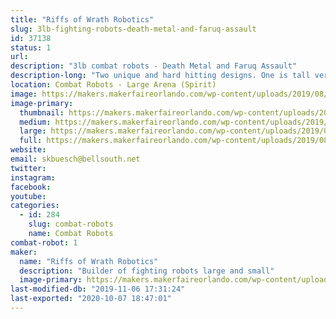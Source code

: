 ```yaml
---
title: "Riffs of Wrath Robotics"
slug: 3lb-fighting-robots-death-metal-and-faruq-assault
id: 37138
status: 1
url: 
description: "3lb combat robots - Death Metal and Faruq Assault"
description-long: "Two unique and hard hitting designs. One is tall vertical spinner with a 12\" diameter blade and the second bot a weapon which has 2/3 of the total mass spinning."
location: Combat Robots - Large Arena (Spirit)
image: https://makers.makerfaireorlando.com/wp-content/uploads/2019/08/death_metal_pic2-1-929x1024.jpg
image-primary:
  thumbnail: https://makers.makerfaireorlando.com/wp-content/uploads/2019/08/death_metal_pic2-1-150x150.jpg
  medium: https://makers.makerfaireorlando.com/wp-content/uploads/2019/08/death_metal_pic2-1-272x300.jpg
  large: https://makers.makerfaireorlando.com/wp-content/uploads/2019/08/death_metal_pic2-1-929x1024.jpg
  full: https://makers.makerfaireorlando.com/wp-content/uploads/2019/08/death_metal_pic2-1.jpg
website: 
email: skbuesch@bellsouth.net
twitter: 
instagram: 
facebook: 
youtube: 
categories:
  - id: 284
    slug: combat-robots
    name: Combat Robots
combat-robot: 1
maker:
  name: "Riffs of Wrath Robotics"
  description: "Builder of fighting robots large and small"
  image-primary: https://makers.makerfaireorlando.com/wp-content/uploads/2019/08/death_metal_pic2-929x1024.jpg
last-modified-db: "2019-11-06 17:31:24"
last-exported: "2020-10-07 18:47:01"
---
```

